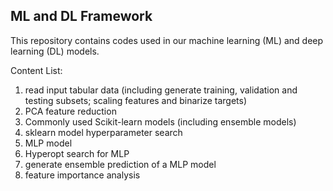 ## ML and DL Framework
This repository contains codes used in our machine learning (ML) and deep learning (DL) models. 

Content List:
1. read input tabular data (including generate training, validation and testing subsets; scaling features and binarize targets)
3. PCA feature reduction
4. Commonly used Scikit-learn models (including ensemble models)
5. sklearn model hyperparameter search
6. MLP model
7. Hyperopt search for MLP 
8. generate ensemble prediction of a MLP model
9. feature importance analysis
